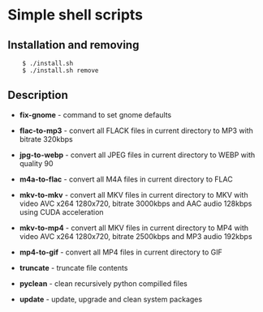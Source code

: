 Simple shell scripts
====================


Installation and removing
-------------------------

        $ ./install.sh
        $ ./install.sh remove


Description
--------------------

- **fix-gnome** - command to set gnome defaults

- **flac-to-mp3** - convert all FLACK files in current directory to MP3 with 
bitrate 320kbps

- **jpg-to-webp** - convert all JPEG files in current directory to WEBP with
quality 90

- **m4a-to-flac** - convert all M4A files in current directory to FLAC

- **mkv-to-mkv** - convert all MKV files in current directory to MKV with video
AVC x264 1280x720, bitrate 3000kbps and AAC audio 128kbps using CUDA acceleration

- **mkv-to-mp4** - convert all MKV files in current directory to MP4 with video
AVC x264 1280x720, bitrate 2500kbps and MP3 audio 192kbps

- **mp4-to-gif** - convert all MP4 files in current directory to GIF

- **truncate** - truncate file contents

- **pyclean** - clean recursively python compilled files

- **update** - update, upgrade and clean system packages

